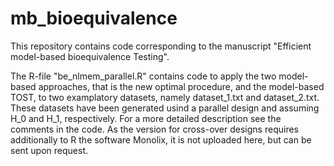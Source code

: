 # mb_bioequivalence
This repository contains code corresponding to the manuscript "Efficient model-based bioequivalence Testing".

The R-file "be_nlmem_parallel.R" contains code to apply the two model-based approaches, that is the new optimal procedure, and the model-based TOST, to two examplatory datasets, namely dataset_1.txt and dataset_2.txt. These datasets have been generated usind a parallel design and assuming H_0 and H_1, respectively. For a more detailed description see the comments in the code.
As the version for cross-over designs requires additionally to R the software Monolix, it is not uploaded here, but can be sent upon request. 
